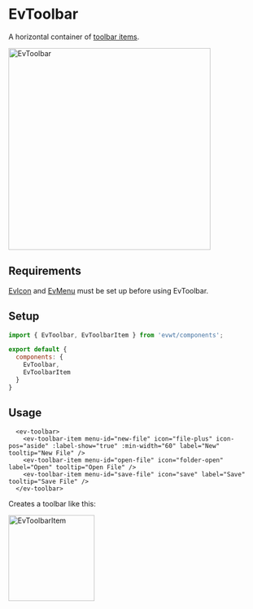 # EvToolbar

A horizontal container of [toolbar items](/EvToolbarItem).

<img width="397" alt="EvToolbar" src="https://user-images.githubusercontent.com/611996/90095800-53d93c80-dcf7-11ea-86d4-b7a558631432.png">

## Requirements

[EvIcon](/EvIcon) and [EvMenu](/EvMenu) must be set up before using EvToolbar.

## Setup

```js
import { EvToolbar, EvToolbarItem } from 'evwt/components';

export default {
  components: {
    EvToolbar,
    EvToolbarItem
  }
}
```

## Usage
```vue
  <ev-toolbar>
    <ev-toolbar-item menu-id="new-file" icon="file-plus" icon-pos="aside" :label-show="true" :min-width="60" label="New" tooltip="New File" />
    <ev-toolbar-item menu-id="open-file" icon="folder-open" label="Open" tooltip="Open File" />
    <ev-toolbar-item menu-id="save-file" icon="save" label="Save" tooltip="Save File" />
  </ev-toolbar>
```

Creates a toolbar like this:

<img width="169" alt="EvToolbarItem" src="https://user-images.githubusercontent.com/611996/90179446-15816300-dd73-11ea-8f9f-ada722c0c7ba.png">
